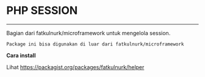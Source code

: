 # PHP SESSION
---
Bagian dari fatkulnurk/microframework untuk mengelola session.

````Package ini bisa digunakan di luar dari fatkulnurk/microframework````


**Cara install**

Lihat https://packagist.org/packages/fatkulnurk/helper


